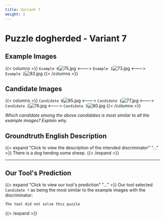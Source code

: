 ```yaml
---
title: Variant 7
weight: 3
---
```


# Puzzle dogherded - Variant 7

## Example Images
{{< columns >}}
`Example 0`![75.jpg](/natscene-data/images/75.jpg)
<--->
`Example 1`![73.jpg](/natscene-data/images/73.jpg)
<--->
`Example 2`![83.jpg](/natscene-data/images/83.jpg)
{{< /columns >}}

## Candidate Images
{{< columns >}}
`Candidate 0`![85.jpg](/natscene-data/images/85.jpg)
<--->
`Candidate 1`![77.jpg](/natscene-data/images/77.jpg)
<--->
`Candidate 2`![76.jpg](/natscene-data/images/76.jpg)
<--->
`Candidate 3`![80.jpg](/natscene-data/images/80.jpg)
{{< /columns >}}

*Which candidate among the above candidates is most similar to all the example images? Explain why.*

## Groundtruth English Description

{{< expand "Click to view the description of the intended discriminator" "..." >}}
There is a dog herding some sheep.
{{< /expand >}}

---



## Our Tool's Prediction

{{< expand "Click to view our tool's prediction" "..." >}}
Our tool selected `Candidate ?` as being the most similar to the example images with the discriminator:
```plaintext
The tool did not solve this puzzle
```
{{< /expand >}}
